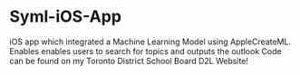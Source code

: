 # Syml-iOS-App
iOS app which integrated a Machine Learning Model using AppleCreateML. Enables enables users to search for topics and outputs the outlook
Code can be found on my Toronto District School Board D2L Website!
